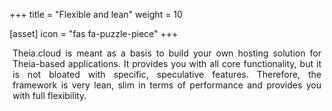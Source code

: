 +++
title = "Flexible and lean"
weight = 10

[asset]
  icon = "fas fa-puzzle-piece"
+++

<p style="margin-left: 5px; margin-right: 5px; text-align: justify">
Theia.cloud is meant as a basis to build your own hosting solution for Theia-based applications.
It provides you with all core functionality, but it is not bloated with specific, speculative features.
Therefore, the framework is very lean, slim in terms of performance and provides you with full flexibility.
</p>
